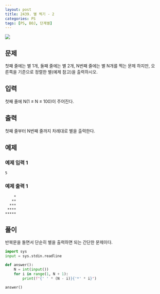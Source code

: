 ```yaml
---
layout: post
title: 2439. 별 찍기 - 2
categories: PS
tags: [PS, BOJ, 단계별]
---
```


<img src="https://onlinejudgeimages.s3-ap-northeast-1.amazonaws.com/images/boj-og.png" />

## 문제

첫째 줄에는 별 1개, 둘째 줄에는 별 2개, N번째 줄에는 별 N개를 찍는 문제
하지만, 오른쪽을 기준으로 정렬한 별(예제 참고)을 출력하시오.

## 입력

첫째 줄에 N(1 ≤ N ≤ 100)이 주어진다.

## 출력

첫째 줄부터 N번째 줄까지 차례대로 별을 출력한다.

## 예제

### 예제 입력 1

```
5
```

### 예제 출력 1

```
    *
   **
  ***
 ****
*****
```

## 풀이

반복문을 돌면서 단순히 별을 출력하면 되는 간단한 문제이다.

```python
import sys
input = sys.stdin.readline

def answer():
    N = int(input())
    for i in range(1, N + 1):
        print(f"{' ' * (N - i)}{'*' * i}")

answer()

```
